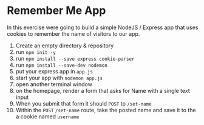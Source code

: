 # Remember Me App

In this exercise were going to build a simple NodeJS / Express app that uses
cookies to remember the name of visitors to our app.



1. Create an empty directory & repository
0. run `npm init -y`
0. run `npm install --save express cookie-parser`
0. run `npm install --save-dev nodemon`
0. put your express app in `app.js`
0. start your app with `nodemon app.js`
0. open another terminal window
0. on the homepage, render a form that asks for Name with a single text input
0. When you submit that form it should `POST` to `/set-name`
0. Within the `POST` `/set-name` route, take the posted name and save it to the a cookie named `username`
